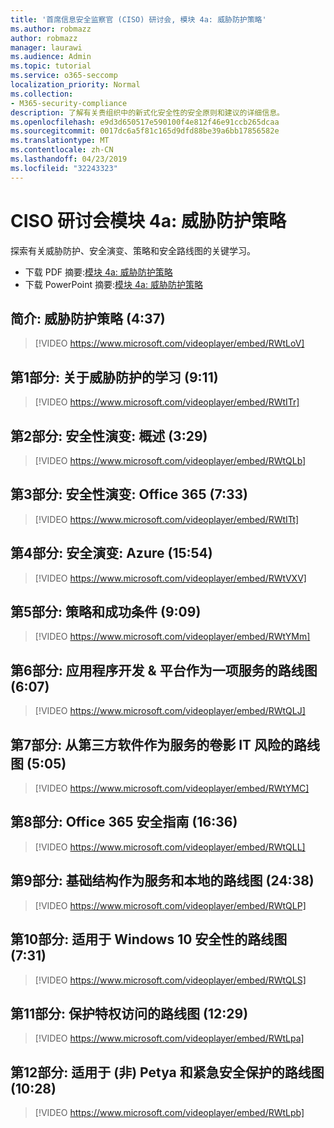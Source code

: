 ```yaml
---
title: '首席信息安全监察官 (CISO) 研讨会, 模块 4a: 威胁防护策略'
ms.author: robmazz
author: robmazz
manager: laurawi
ms.audience: Admin
ms.topic: tutorial
ms.service: o365-seccomp
localization_priority: Normal
ms.collection:
- M365-security-compliance
description: 了解有关贵组织中的新式化安全性的安全原则和建议的详细信息。
ms.openlocfilehash: e9d3d650517e590100f4e812f46e91ccb265dcaa
ms.sourcegitcommit: 0017dc6a5f81c165d9dfd88be39a6bb17856582e
ms.translationtype: MT
ms.contentlocale: zh-CN
ms.lasthandoff: 04/23/2019
ms.locfileid: "32243323"
---
```

# <a name="ciso-workshop-module-4a-threat-protection-strategy"></a>CISO 研讨会模块 4a: 威胁防护策略

探索有关威胁防护、安全演变、策略和安全路线图的关键学习。

- 下载 PDF 摘要:[模块 4a: 威胁防护策略](media/ciso-workshop-4a-threat-protection.pdf)
- 下载 PowerPoint 摘要:[模块 4a: 威胁防护策略](https://docs.microsoft.com/office365/securitycompliance/media/ciso-workshop-4a-threat-protection.pptx)

## <a name="introduction-threat-protection-strategy-437"></a>简介: 威胁防护策略 (4:37)

> [!VIDEO https://www.microsoft.com/videoplayer/embed/RWtLoV]

## <a name="part-1-learnings-about-threat-protection-911"></a>第1部分: 关于威胁防护的学习 (9:11)

> [!VIDEO https://www.microsoft.com/videoplayer/embed/RWtITr]

## <a name="part-2-security-evolution-overview-329"></a>第2部分: 安全性演变: 概述 (3:29)

> [!VIDEO https://www.microsoft.com/videoplayer/embed/RWtQLb]

## <a name="part-3-security-evolution-office-365-733"></a>第3部分: 安全性演变: Office 365 (7:33)

> [!VIDEO https://www.microsoft.com/videoplayer/embed/RWtITt]

## <a name="part-4-security-evolution-azure-1554"></a>第4部分: 安全演变: Azure (15:54)

> [!VIDEO https://www.microsoft.com/videoplayer/embed/RWtVXV]

## <a name="part-5-strategies-and-success-criteria-909"></a>第5部分: 策略和成功条件 (9:09)

> [!VIDEO https://www.microsoft.com/videoplayer/embed/RWtYMm]

## <a name="part-6-roadmap-for-application-development--platform-as-a-service-607"></a>第6部分: 应用程序开发 & 平台作为一项服务的路线图 (6:07)

> [!VIDEO https://www.microsoft.com/videoplayer/embed/RWtQLJ]

## <a name="part-7-roadmap-for-shadow-it-risk-from-third-party-software-as-a-service-505"></a>第7部分: 从第三方软件作为服务的卷影 IT 风险的路线图 (5:05)

> [!VIDEO https://www.microsoft.com/videoplayer/embed/RWtYMC]

## <a name="part-8-roadmap-for-office-365-security-1636"></a>第8部分: Office 365 安全指南 (16:36)

> [!VIDEO https://www.microsoft.com/videoplayer/embed/RWtQLL]

## <a name="part-9-roadmap-for-infrastructure-as-a-service-and-on-premises-2438"></a>第9部分: 基础结构作为服务和本地的路线图 (24:38)

> [!VIDEO https://www.microsoft.com/videoplayer/embed/RWtQLP]

## <a name="part-10-roadmap-for-windows-10-security-731"></a>第10部分: 适用于 Windows 10 安全性的路线图 (7:31)

> [!VIDEO https://www.microsoft.com/videoplayer/embed/RWtQLS]

## <a name="part-11-roadmap-for-securing-privileged-access-1229"></a>第11部分: 保护特权访问的路线图 (12:29)

> [!VIDEO https://www.microsoft.com/videoplayer/embed/RWtLpa]

## <a name="part-12-roadmap-for-not-petya-and-critical-security-hygiene-1028"></a>第12部分: 适用于 (非) Petya 和紧急安全保护的路线图 (10:28)

> [!VIDEO https://www.microsoft.com/videoplayer/embed/RWtLpb]
